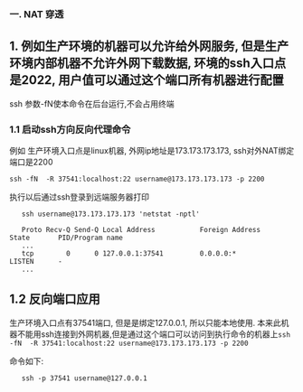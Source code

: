 ### 一. NAT 穿透

## 1. 例如生产环境的机器可以允许给外网服务, 但是生产环境内部机器不允许外网下载数据, 环境的ssh入口点是2022, 用户值可以通过这个端口所有机器进行配置

   ssh 参数-fN使本命令在后台运行,不会占用终端
   
### 1.1 启动ssh方向反向代理命令
   例如 生产环境入口点是linux机器, 外网ip地址是173.173.173.173, ssh对外NAT绑定端口是2200

   ```
   ssh -fN  -R 37541:localhost:22 username@173.173.173.173 -p 2200
   ```

   执行以后通过ssh登录到远端服务器打印
```
   ssh username@173.173.173.173 'netstat -nptl'
  
   Proto Recv-Q Send-Q Local Address           Foreign Address         State       PID/Program name   
   ... 
   tcp        0      0 127.0.0.1:37541         0.0.0.0:*               LISTEN      -                   
   ...
```


## 1.2 反向端口应用

   生产环境入口点有37541端口, 但是是绑定127.0.0.1, 所以只能本地使用. 本来此机器不能用ssh连接到外网机器,但是通过这个端口可以访问到执行命令的机器上`ssh -fN  -R 37541:localhost:22 username@173.173.173.173 -p 2200`

   命令如下:
```
   ssh -p 37541 username@127.0.0.1 
```



